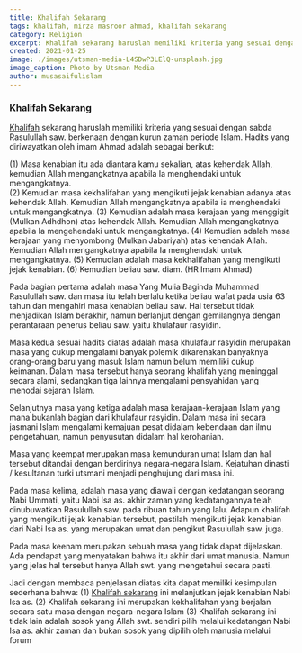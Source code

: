 ```yaml
---
title: Khalifah Sekarang
tags: khalifah, mirza masroor ahmad, khalifah sekarang
category: Religion
excerpt: Khalifah sekarang haruslah memiliki kriteria yang sesuai dengan sabda Rasulullah saw. berkenaan dengan kurun zaman periode Islam. Hadits yang diriwayatkan oleh imam Ahmad adalah sebagai berikut
created: 2021-01-25
image: ./images/utsman-media-L4SDwP3LElQ-unsplash.jpg
image_caption: Photo by Utsman Media
author: musasaifulislam
---
```


### Khalifah Sekarang
[Khalifah](/post/khalifah) sekarang haruslah memiliki kriteria yang sesuai dengan sabda Rasulullah saw. berkenaan dengan kurun zaman periode Islam. Hadits yang diriwayatkan oleh imam Ahmad adalah sebagai berikut:

(1) Masa kenabian itu ada diantara kamu sekalian, atas kehendak Allah,
kemudian Allah mengangkatnya apabila Ia menghendaki untuk mengangkatnya.  
(2) Kemudian masa kekhalifahan yang mengikuti jejak kenabian adanya atas kehendak Allah. Kemudian Allah mengangkatnya apabila ia menghendaki untuk mengangkatnya.
(3) Kemudian adalah masa kerajaan yang menggigit (Mulkan Adhdhon) atas kehendak Allah. Kemudian Allah mengangkatnya apabila Ia mengehendaki untuk mengangkatnya.
(4) Kemudian adalah masa kerajaan yang menyombong (Mulkan Jabariyah) atas kehendak Allah. Kemudian Allah mengangkatnya apabila Ia menghendaki untuk mengangkatnya.
(5) Kemudian adalah masa kekhalifahan yang mengikuti jejak kenabian.
(6) Kemudian beliau saw. diam.
(HR Imam Ahmad)

Pada bagian pertama adalah masa Yang Mulia Baginda Muhammad Rasulullah saw. dan masa itu telah berlalu ketika beliau wafat pada usia 63 tahun dan mengahiri masa kenabian beliau saw. Hal tersebut tidak menjadikan Islam berakhir, namun berlanjut dengan gemilangnya dengan perantaraan penerus beliau saw. yaitu khulafaur rasyidin.

Masa kedua sesuai hadits diatas adalah masa khulafaur rasyidin merupakan masa yang cukup mengalami banyak polemik dikarenakan banyaknya orang-orang baru yang masuk Islam namun belum memiliki cukup keimanan. Dalam masa tersebut hanya seorang khalifah yang meninggal secara alami, sedangkan tiga lainnya mengalami pensyahidan yang menodai sejarah Islam.

Selanjutnya masa yang ketiga adalah masa kerajaan-kerajaan Islam yang mana bukanlah bagian dari khulafaur rasyidin. Dalam masa ini secara jasmani Islam mengalami kemajuan pesat didalam kebendaan dan ilmu pengetahuan, namun penyusutan didalam hal kerohanian.

Masa yang keempat merupakan masa kemunduran umat Islam dan hal tersebut ditandai dengan berdirinya  negara-negara Islam. Kejatuhan dinasti / kesultanan turki utsmani menjadi penghujung dari masa ini.

Pada masa kelima, adalah masa yang diawali dengan kedatangan seorang Nabi Ummati, yaitu Nabi Isa as. akhir zaman yang kedatangannya telah dinubuwatkan Rasulullah saw. pada ribuan tahun yang lalu. Adapun khalifah yang mengikuti jejak kenabian tersebut, pastilah mengikuti jejak kenabian dari Nabi Isa as. yang merupakan umat dan pengikut Rasulullah saw. juga.

Pada masa keenam merupakan sebuah masa yang tidak dapat dijelaskan. Ada pendapat yang menyatakan bahwa itu akhir dari umat manusia. Namun yang jelas hal tersebut hanya Allah swt. yang mengetahui secara pasti.

Jadi dengan membaca penjelasan diatas kita dapat memiliki kesimpulan sederhana bahwa:
(1) [Khalifah sekarang](/post/khalifah-sekarang) ini melanjutkan jejak kenabian Nabi Isa as.
(2) Khalifah sekarang ini merupakan kekhalifahan yang berjalan secara satu masa dengan negara-negara Islam 
(3) Khalifah sekarang ini tidak lain adalah sosok yang Allah swt. sendiri pilih melalui kedatangan Nabi Isa as. akhir zaman dan bukan sosok yang dipilih oleh manusia melalui forum